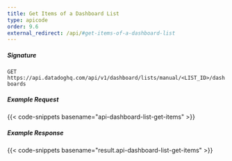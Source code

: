 ```yaml
---
title: Get Items of a Dashboard List
type: apicode
order: 9.6
external_redirect: /api/#get-items-of-a-dashboard-list
---
```


##### Signature

`GET https://api.datadoghq.com/api/v1/dashboard/lists/manual/<LIST_ID>/dashboards`

##### Example Request

{{< code-snippets basename="api-dashboard-list-get-items" >}}

##### Example Response

{{< code-snippets basename="result.api-dashboard-list-get-items" >}}
